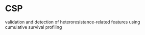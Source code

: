 # CSP
validation and detection of heteroresistance-related features using cumulative survival profiling
